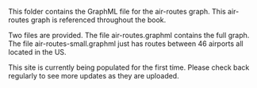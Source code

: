 This folder contains the GraphML file for the air-routes graph. This air-routes graph is referenced throughout the book.

Two files are provided. The file air-routes.graphml contains the full graph. The file air-routes-small.graphml just has routes between 46 airports all located in the US.

This site is currently being populated for the first time. Please check back regularly to see more updates as they are uploaded.
